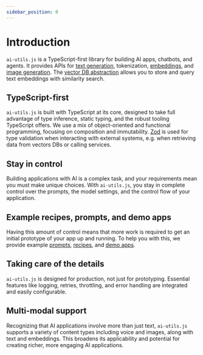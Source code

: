 ```yaml
---
sidebar_position: 0
---
```


# Introduction

`ai-utils.js` is a TypeScript-first library for building AI apps, chatbots, and agents. It provides APIs for [text generation](https://ai-utils.dev/concept/text-generation), tokenization, [embeddings](https://ai-utils.dev/concept/text-embedding), and [image generation](https://ai-utils.dev/concept/image-generation). The [vector DB abstraction](https://ai-utils.dev/concept/vector-db) allows you to store and query text embeddings with similarity search.

## TypeScript-first

`ai-utils.js` is built with TypeScript at its core, designed to take full advantage of type inference, static typing, and the robust tooling TypeScript offers. We use a mix of object-oriented and functional programming, focusing on composition and immutability. [Zod](https://github.com/colinhacks/zod) is used for type validation when interacting with external systems, e.g. when retrieving data from vectors DBs or calling services.

## Stay in control

Building applications with AI is a complex task, and your requirements mean you must make unique choices. With `ai-utils.js`, you stay in complete control over the prompts, the model settings, and the control flow of your application.

## Example recipes, prompts, and demo apps

Having this amount of control means that more work is required to get an initial prototype of your app up and running. To help you with this, we provide example [prompts](https://ai-utils.dev/prompt/), [recipes](https://ai-utils.dev/recipe/), and [demo apps](https://github.com/lgrammel/ai-utils.js/tree/main/examples).

## Taking care of the details

`ai-utils.js` is designed for production, not just for prototyping. Essential features like logging, retries, throttling, and error handling are integrated and easily configurable.

## Multi-modal support

Recognizing that AI applications involve more than just text, `ai-utils.js` supports a variety of content types including voice and images, along with text and embeddings. This broadens its applicability and potential for creating richer, more engaging AI applications.
